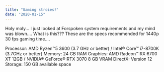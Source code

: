 ```yaml
---
title: "Gaming stroies!"
date: "2020-01-15"
---
```


Holy moly... I just looked at Forspoken system requirements and my mind was blown.... What is this???
These are the specs recommended for 1440p 30 fps gaming time....

Processor: AMD Ryzen™5 3600 (3.7 GHz or better) / Intel® Core™ i7-8700K (3.7GHz or better)
Memory: 24 GB RAM
Graphics: AMD Radeon™ RX 6700 XT 12GB / NVIDIA® GeForce® RTX 3070 8 GB VRAM
DirectX: Version 12
Storage: 150 GB available space
